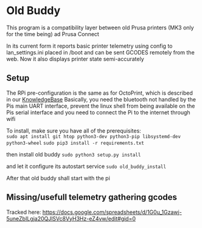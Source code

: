 # Old Buddy

This program is a compatibility layer between old Prusa printers (MK3 only for the time being) ad Prusa Connect

In its current form it reports basic printer telemetry using config to lan_settings.ini placed in /boot and
can be sent GCODES remotely from the web. Now it also displays printer state semi-accurately

## Setup
The RPi pre-configuration is the same as for OctoPrint, which is described in our
[KnowledgeBase](https://help.prusa3d.com/en/article/octoprint-building-an-image-for-raspberry-pi-zero-w_2182)
Basically, you need the bluetooth not handled by the Pis main UART interface, prevent the linux shell from being
available on the Pis serial interface and you need to connect the Pi to the internet through wifi

To install, make sure you have all of the prerequisites:  
`sudo apt install git htop python3-dev python3-pip libsystemd-dev python3-wheel`
`sudo pip3 install -r requirements.txt`

then install old buddy
`sudo python3 setup.py install`

and let it configure its autostart service
`sudo old_buddy_install`

After that old buddy shall start with the pi

## Missing/usefull telemetry gathering gcodes
Tracked here: https://docs.google.com/spreadsheets/d/1G0u_1Gzawj-5uneZbILgja20QJlSVc8VyH3Hz-eZ4vw/edit#gid=0
